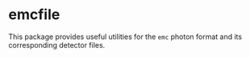 # emcfile

This package provides useful utilities for the `emc` photon format and its corresponding
detector files.
